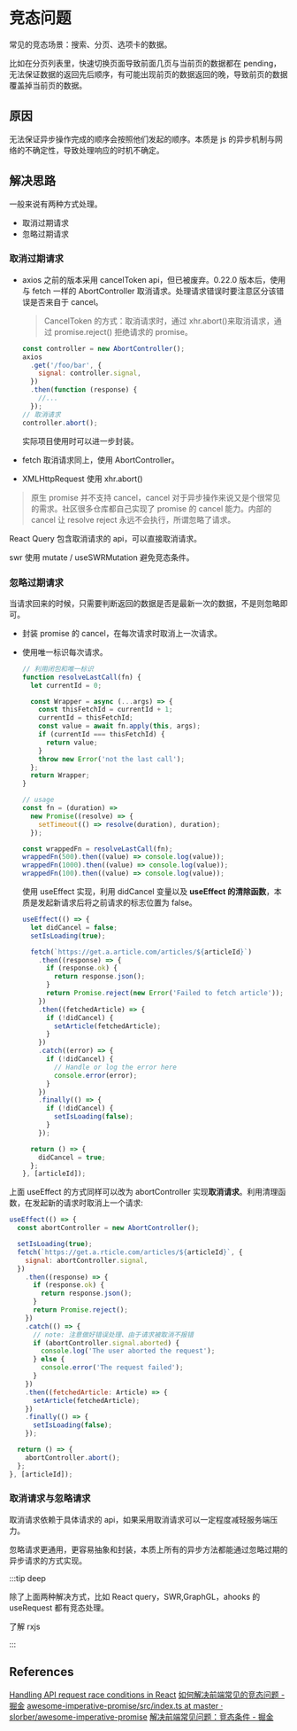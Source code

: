 # 竞态问题

常见的竞态场景：搜索、分页、选项卡的数据。

比如在分页列表里，快速切换页面导致前面几页与当前页的数据都在 pending，无法保证数据的返回先后顺序，有可能出现前页的数据返回的晚，导致前页的数据覆盖掉当前页的数据。

## 原因

无法保证异步操作完成的顺序会按照他们发起的顺序。本质是 js 的异步机制与网络的不确定性，导致处理响应的时机不确定。

## 解决思路

一般来说有两种方式处理。

- 取消过期请求
- 忽略过期请求

### 取消过期请求

- axios
  之前的版本采用 cancelToken api，但已被废弃。0.22.0 版本后，使用与 fetch 一样的 AbortController 取消请求。处理请求错误时要注意区分该错误是否来自于 cancel。

  > CancelToken 的方式：取消请求时，通过 xhr.abort()来取消请求，通过 promise.reject() 拒绝请求的 promise。

  ```js
  const controller = new AbortController();
  axios
    .get('/foo/bar', {
      signal: controller.signal,
    })
    .then(function (response) {
      //...
    });
  // 取消请求
  controller.abort();
  ```

  实际项目使用时可以进一步封装。

- fetch
  取消请求同上，使用 AbortController。

- XMLHttpRequest
  使用 xhr.abort()

> 原生 promise 并不支持 cancel，cancel 对于异步操作来说又是个很常见的需求。社区很多仓库都自己实现了 promise 的 cancel 能力。内部的 cancel 让 resolve reject 永远不会执行，所谓忽略了请求。

React Query 包含取消请求的 api，可以直接取消请求。

swr 使用 mutate / useSWRMutation 避免竞态条件。

### 忽略过期请求

当请求回来的时候，只需要判断返回的数据是否是最新一次的数据，不是则忽略即可。

- 封装 promise 的 cancel，在每次请求时取消上一次请求。

- 使用唯一标识每次请求。

  ```js
  // 利用闭包和唯一标识
  function resolveLastCall(fn) {
    let currentId = 0;

    const Wrapper = async (...args) => {
      const thisFetchId = currentId + 1;
      currentId = thisFetchId;
      const value = await fn.apply(this, args);
      if (currentId === thisFetchId) {
        return value;
      }
      throw new Error('not the last call');
    };
    return Wrapper;
  }

  // usage
  const fn = (duration) =>
    new Promise((resolve) => {
      setTimeout(() => resolve(duration), duration);
    });

  const wrappedFn = resolveLastCall(fn);
  wrappedFn(500).then((value) => console.log(value));
  wrappedFn(1000).then((value) => console.log(value));
  wrappedFn(100).then((value) => console.log(value));
  ```

  使用 useEffect 实现，利用 didCancel 变量以及 **useEffect 的清除函数**，本质是发起新请求后将之前请求的标志位置为 false。

  ```js
  useEffect(() => {
    let didCancel = false;
    setIsLoading(true);

    fetch(`https://get.a.article.com/articles/${articleId}`)
      .then((response) => {
        if (response.ok) {
          return response.json();
        }
        return Promise.reject(new Error('Failed to fetch article'));
      })
      .then((fetchedArticle) => {
        if (!didCancel) {
          setArticle(fetchedArticle);
        }
      })
      .catch((error) => {
        if (!didCancel) {
          // Handle or log the error here
          console.error(error);
        }
      })
      .finally(() => {
        if (!didCancel) {
          setIsLoading(false);
        }
      });

    return () => {
      didCancel = true;
    };
  }, [articleId]);
  ```

上面 useEffect 的方式同样可以改为 abortController 实现**取消请求**。利用清理函数，在发起新的请求时取消上一个请求:

```js
useEffect(() => {
  const abortController = new AbortController();

  setIsLoading(true);
  fetch(`https://get.a.rticle.com/articles/${articleId}`, {
    signal: abortController.signal,
  })
    .then((response) => {
      if (response.ok) {
        return response.json();
      }
      return Promise.reject();
    })
    .catch(() => {
      // note: 注意做好错误处理、由于请求被取消不报错
      if (abortController.signal.aborted) {
        console.log('The user aborted the request');
      } else {
        console.error('The request failed');
      }
    })
    .then((fetchedArticle: Article) => {
      setArticle(fetchedArticle);
    })
    .finally(() => {
      setIsLoading(false);
    });

  return () => {
    abortController.abort();
  };
}, [articleId]);
```

### 取消请求与忽略请求

取消请求依赖于具体请求的 api，如果采用取消请求可以一定程度减轻服务端压力。

忽略请求更通用，更容易抽象和封装，本质上所有的异步方法都能通过忽略过期的异步请求的方式实现。

:::tip deep

除了上面两种解决方式，比如 React query，SWR,GraphGL，ahooks 的 useRequest 都有竞态处理。

了解 rxjs

:::

## References

[Handling API request race conditions in React](https://sebastienlorber.com/handling-api-request-race-conditions-in-react)
[如何解决前端常见的竞态问题 - 掘金](https://juejin.cn/post/7128205011019890695?searchId=2023080917253797875C308C998069E70D#comment)
[awesome-imperative-promise/src/index.ts at master · slorber/awesome-imperative-promise](https://github.com/slorber/awesome-imperative-promise/blob/master/src/index.ts)
[解决前端常见问题：竞态条件 - 掘金](https://juejin.cn/post/7098287689618685966?searchId=202308111708527F6158743AF6EB075B5C#heading-1)
